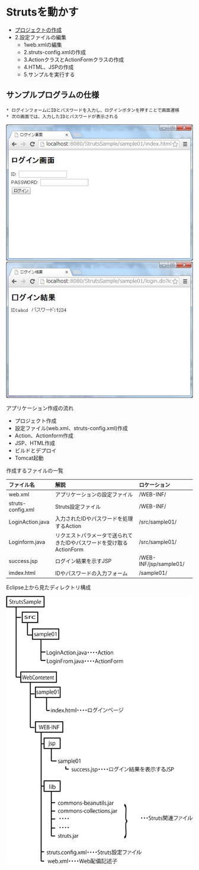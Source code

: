 # Strutsを動かす

* [プロジェクトの作成](01)
* 2.設定ファイルの編集
    * 1web.xmlの編集
    * 2.struts-config.xmlの作成
    * 3.ActionクラスとActionFormクラスの作成
    * 4.HTML、JSPの作成
    * 5.サンプルを実行する

## サンプルプログラムの仕様
    * ログインフォームにIDとパスワードを入力し、ログインボタンを押すことで画面遷移
    * 次の画面では、入力したIDとパスワードが表示される

![struts_10](image/struts_10.jpg)
![struts_11](image/struts_11.jpg)

アプリケーション作成の流れ

* プロジェクト作成
* 設定ファイル(web.xml、struts-config.xml)作成
* Action、Actionform作成
* JSP、HTML作成
* ビルドとデプロイ
* Tomcat起動

作成するファイルの一覧

| ファイル名 | 解説 | ロケーション |
|:----|:----|:----|
| web.xml | アプリケーションの設定ファイル | /WEB-INF/ |
| struts-config.xml | Struts設定ファイル | /WEB-INF/ |
| LoginAction.java | 入力されたIDやパスワードを処理するAction | /src/sample01/ |
| Loginform.java | リクエストパラメータで送られてきたIDやパスワードを受け取るActionForm | /src/sample01/ |
| success.jsp | ログイン結果を示すJSP | /WEB-INF/jsp/sample01/ |
| imdex.html | IDやパスワードの入力フォーム | /sample01/ |

Eclipse上から見たディレクトリ構成

![struts_12](image/struts_12.png)
